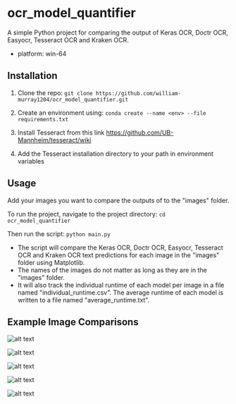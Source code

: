 # ocr_model_quantifier
A simple Python project for comparing the output of Keras OCR, Doctr OCR, Easyocr, Tesseract OCR and Kraken OCR.
* platform: win-64

## Installation
1. Clone the repo: 
    ```git clone https://github.com/william-murray1204/ocr_model_quantifier.git```
2. Create an environment using:
    ```conda create --name <env> --file requirements.txt```

3. Install Tesseract from this link https://github.com/UB-Mannheim/tesseract/wiki
4. Add the Tesseract installation directory to your path in environment variables 


## Usage

Add your images you want to compare the outputs of to the "images" folder.

To run the project, navigate to the project directory: ```cd ocr_model_quantifier```

Then run the script:
```python main.py```


* The script will compare the Keras OCR, Doctr OCR, Easyocr, Tesseract OCR and Kraken OCR text predictions for each image in the "images" folder using Matplotlib. 
* The names of the images do not matter as long as they are in the "images" folder.
* It will also track the individual runtime of each model per image in a file named "individual_runtime.csv". The average runtime of each model is written to a file named "average_runtime.txt".

## Example Image Comparisons

![alt text](https://github.com/william-murray1204/ocr_model_comparisons/blob/main/github_example_images/Figure_1.png)

![alt text](https://github.com/william-murray1204/ocr_model_comparisons/blob/main/github_example_images/Figure_2.png)

![alt text](https://github.com/william-murray1204/ocr_model_comparisons/blob/main/github_example_images/Figure_3.png)

![alt text](https://github.com/william-murray1204/ocr_model_comparisons/blob/main/github_example_images/Figure_4.png)

![alt text](https://github.com/william-murray1204/ocr_model_comparisons/blob/main/github_example_images/Figure_5.png)